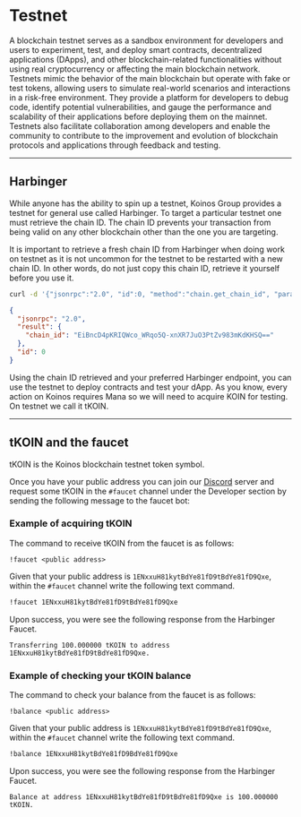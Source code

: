 # Testnet
A blockchain testnet serves as a sandbox environment for developers and users to experiment, test, and deploy smart contracts, decentralized applications (DApps), and other blockchain-related functionalities without using real cryptocurrency or affecting the main blockchain network. Testnets mimic the behavior of the main blockchain but operate with fake or test tokens, allowing users to simulate real-world scenarios and interactions in a risk-free environment. They provide a platform for developers to debug code, identify potential vulnerabilities, and gauge the performance and scalability of their applications before deploying them on the mainnet. Testnets also facilitate collaboration among developers and enable the community to contribute to the improvement and evolution of blockchain protocols and applications through feedback and testing.

---
## Harbinger
While anyone has the ability to spin up a testnet, Koinos Group provides a testnet for general use called Harbinger. To target a particular testnet one must retrieve the chain ID. The chain ID prevents your transaction from being valid on any other blockchain other than the one you are targeting.

It is important to retrieve a fresh chain ID from Harbinger when doing work on testnet as it is not uncommon for the testnet to be restarted with a new chain ID. In other words, do not just copy this chain ID, retrieve it yourself before you use it.

```sh
curl -d '{"jsonrpc":"2.0", "id":0, "method":"chain.get_chain_id", "params":{}}' 'https://api.harbinger.koinos.pro/jsonrpc?apikey=<APIKEY>'
```
```json
{
  "jsonrpc": "2.0",
  "result": {
    "chain_id": "EiBncD4pKRIQWco_WRqo5Q-xnXR7JuO3PtZv983mKdKHSQ=="
  },
  "id": 0
}
```

Using the chain ID retrieved and your preferred Harbinger endpoint, you can use the testnet to deploy contracts and test your dApp. As you know, every action on Koinos requires Mana so we will need to acquire KOIN for testing. On testnet we call it tKOIN.

---
## tKOIN and the faucet
tKOIN is the Koinos blockchain testnet token symbol.

Once you have your public address you can join our [Discord](https://discord.koinos.io) server and request some tKOIN in the `#faucet` channel under the Developer section by sending the following message to the faucet bot:

### Example of acquiring tKOIN
The command to receive tKOIN from the faucet is as follows:
```
!faucet <public address>
```

Given that your public address is `1ENxxuH81kytBdYe81fD9tBdYe81fD9Qxe`, within the `#faucet` channel write the following text command.
```sh
!faucet 1ENxxuH81kytBdYe81fD9tBdYe81fD9Qxe
```
Upon success, you were see the following response from the Harbinger Faucet.
```{ .txt, .no-copy }
Transferring 100.000000 tKOIN to address 1ENxxuH81kytBdYe81fD9tBdYe81fD9Qxe.
```

### Example of checking your tKOIN balance
The command to check your balance from the faucet is as follows:
```
!balance <public address>
```

Given that your public address is `1ENxxuH81kytBdYe81fD9tBdYe81fD9Qxe`, within the `#faucet` channel write the following text command.
```sh
!balance 1ENxxuH81kytBdYe81fD9BdYe81fD9Qxe
```
Upon success, you were see the following response from the Harbinger Faucet.
```{ .txt, .no-copy }
Balance at address 1ENxxuH81kytBdYe81fD9tBdYe81fD9Qxe is 100.000000 tKOIN.
```